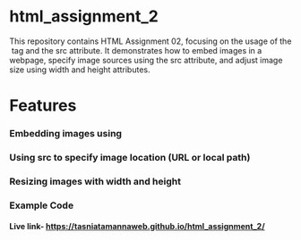 # html_assignment_2
This repository contains HTML Assignment 02, focusing on the usage of the <img> tag and the src attribute. It demonstrates how to embed images in a webpage, specify image sources using the src attribute, and adjust image size using width and height attributes.

# Features
### Embedding images using <img>
### Using src to specify image location (URL or local path)
### Resizing images with width and height
### Example Code
#### Live link- https://tasniatamannaweb.github.io/html_assignment_2/
